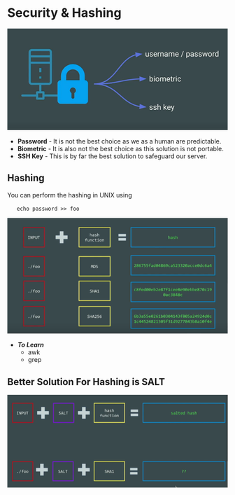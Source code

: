# Security & Hashing

![Security](./images/image-2.png)

- **Password** - It is not the best choice as we as a human are predictable.
- **Biometric** - It is also not the best choice as this solution is not portable.
- **SSH Key** - This is by far the best solution to safeguard our server.

## Hashing

You can perform the hashing in UNIX using

```unix
   echo password >> foo
```

![Hashing](./images/image3.png)


- ***To Learn***
    - awk
    - grep

## Better Solution For Hashing is SALT

![Hashing + SALT](./images/image4.png)
